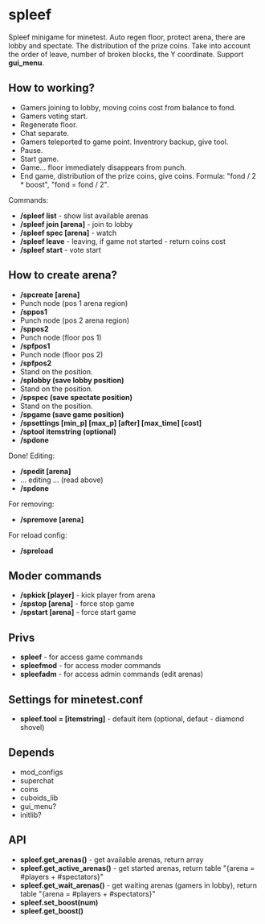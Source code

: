 # spleef

Spleef minigame for minetest. Auto regen floor, protect arena, there are lobby and spectate. The distribution of the prize coins. Take into account the order of leave, number of broken blocks, the Y coordinate. Support **gui_menu**.

## How to working?

* Gamers joining to lobby, moving coins cost from balance to fond.
* Gamers voting start.
* Regenerate floor.
* Chat separate.
* Gamers teleported to game point. Inventrory backup, give tool.
* Pause.
* Start game.
* Game... floor immediately disappears from punch.
* End game, distribution of the prize coins, give coins. Formula: "fond / 2 * boost", "fond = fond / 2".

Commands:

* **/spleef list** - show list available arenas
* **/spleef join [arena]** - join to lobby
* **/spleef spec [arena]** - watch
* **/spleef leave** - leaving, if game not started - return coins cost
* **/spleef start** - vote start

## How to create arena?

* **/spcreate [arena]**
* Punch node (pos 1 arena region)
* **/sppos1**
* Punch node (pos 2 arena region)
* **/sppos2**
* Punch node (floor pos 1)
* **/spfpos1**
* Punch node (floor pos 2)
* **/spfpos2**
* Stand on the position.
* **/splobby (save lobby position)**
* Stand on the position.
* **/spspec (save spectate position)**
* Stand on the position.
* **/spgame (save game position)**
* **/spsettings [min_p] [max_p] [after] [max_time] [cost]**
* **/sptool itemstring (optional)**
* **/spdone**

Done! Editing:

* **/spedit [arena]**
* ... editing ... (read above)
* **/spdone**

For removing:

* **/spremove [arena]**

For reload config:

* **/spreload**

## Moder commands

* **/spkick [player]** - kick player from arena
* **/spstop [arena]** - force stop game
* **/spstart [arena]** - force start game

## Privs

* **spleef** - for access game commands
* **spleefmod** - for access moder commands
* **spleefadm** - for access admin commands (edit arenas)

## Settings for minetest.conf

* **spleef.tool = [itemstring]** - default item (optional, defaut - diamond shovel)

## Depends

* mod_configs
* superchat
* coins
* cuboids_lib
* gui_menu?
* initlib?

## API

* **spleef.get_arenas()** - get available arenas, return array
* **spleef.get_active_arenas()** - get started arenas, return table "{arena = #players + #spectators}"
* **spleef.get_wait_arenas()** - get waiting arenas (gamers in lobby), return table "{arena = #players + #spectators}"
* **spleef.set_boost(num)**
* **spleef.get_boost()**
